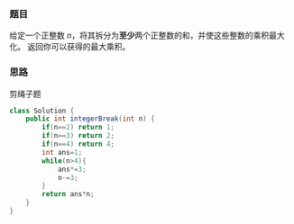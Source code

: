### 题目

给定一个正整数 *n*，将其拆分为**至少**两个正整数的和，并使这些整数的乘积最大化。 返回你可以获得的最大乘积。

### 思路

剪绳子题

```java
class Solution {
    public int integerBreak(int n) {
        if(n==2) return 1;
        if(n==3) return 2;
        if(n==4) return 4;
        int ans=1;
        while(n>4){
            ans*=3;
            n-=3;
        }
        return ans*n;
    }
}

```

